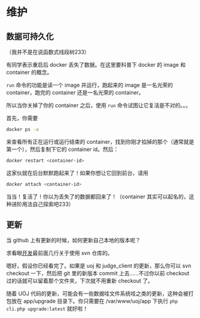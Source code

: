 # 维护

## 数据可持久化

（我并不是在说函数式线段树233）

有同学表示重启后 docker 丢失了数据。在这里要科普下 docker 的 image 和 container 的概念。

`run` 命令的功能是读一个 image 并运行，跑起来的 image 是一名光荣的 container，跑完的 container 还是一名光荣的 container。

所以当你关掉了你的 container 之后，使用 `run` 命令试图让它复活是不对的。。。

首先，你需要
```sh
docker ps -a
```
来查看所有正在运行或运行结束的 container，找到你刚才掐掉的那个（通常就是第一个），然后复制下它的 container id。然后：
```sh
docker restart <container-id>
```
这家伙就在后台默默跑起来了！如果你想让它回到前台，请用
```sh
docker attach <container-id>
```
当当！复活了！你以为丢失了的数据都回来了！（container 其实可以起名的，这种进阶用法自己探索吧233）

## 更新

当 github 上有更新的时候，如何更新自己本地的版本呢？

求看眼[开发](/dev/)最前面几行关于使用 svn 仓库的。

嗯好，假设你已经看完了。如果是 uoj 和 judge_client 的更新，那么你可以 svn checkout 一下，然后把 git 里的新版本 commit 上去……不过你以前 checkout 过的话就可以留着那个文件夹，下次就不用重新 checkout 了。

随着 UOJ 代码的更新，可能会有一些数据哇文件系统哇之类的更新，这种会被打包放在 app/upgrade 目录下。你只需要在 /var/www/uoj/app 下执行 `php cli.php upgrade:latest` 就好啦！
